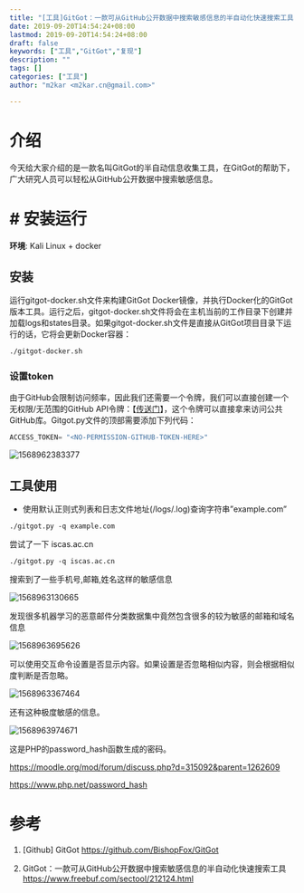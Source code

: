 ```yaml
---
title: "[工具]GitGot：一款可从GitHub公开数据中搜索敏感信息的半自动化快速搜索工具"
date: 2019-09-20T14:54:24+08:00
lastmod: 2019-09-20T14:54:24+08:00
draft: false
keywords: ["工具","GitGot","复现"]
description: ""
tags: []
categories: ["工具"]
author: "m2kar <m2kar.cn@gmail.com>"

---
```


# 介绍
今天给大家介绍的是一款名叫GitGot的半自动信息收集工具，在GitGot的帮助下，广大研究人员可以轻松从GitHub公开数据中搜索敏感信息。

# # 安装运行

**环境**: Kali Linux + docker

## 安装

运行gitgot-docker.sh文件来构建GitGot Docker镜像，并执行Docker化的GitGot版本工具。运行之后，gitgot-docker.sh文件将会在主机当前的工作目录下创建并加载logs和states目录。如果gitgot-docker.sh文件是直接从GitGot项目目录下运行的话，它将会更新Docker容器：

```bash
./gitgot-docker.sh
```

### 设置token

由于GitHub会限制访问频率，因此我们还需要一个令牌，我们可以直接创建一个无权限/无范围的GitHub API令牌：【[传送门](https://github.com/settings/tokens)】，这个令牌可以直接拿来访问公共GitHub库。Gitgot.py文件的顶部需要添加下列代码：

```python
ACCESS_TOKEN= "<NO-PERMISSION-GITHUB-TOKEN-HERE>"
```

![1568962383377](https://cdn.jsdelivr.net/gh/m2kar/bucket/img/1568962383377.png)



## 工具使用



- 使用默认正则式列表和日志文件地址(/logs/<query>.log)查询字符串”example.com”

```
./gitgot.py -q example.com
```



尝试了一下 iscas.ac.cn

```
./gitgot.py -q iscas.ac.cn
```

搜索到了一些手机号,邮箱,姓名这样的敏感信息 

![1568963130665](https://cdn.jsdelivr.net/gh/m2kar/bucket/img/1568963130665.png)

发现很多机器学习的恶意邮件分类数据集中竟然包含很多的较为敏感的邮箱和域名信息

![1568963695626](https://cdn.jsdelivr.net/gh/m2kar/bucket/img/1568963695626.png)

可以使用交互命令设置是否显示内容。如果设置是否忽略相似内容，则会根据相似度判断是否忽略。

![1568963367464](https://cdn.jsdelivr.net/gh/m2kar/bucket/img/1568963367464.png)

还有这种极度敏感的信息。

![1568963974671](https://cdn.jsdelivr.net/gh/m2kar/bucket/img/1568963974671.png)

这是PHP的password_hash函数生成的密码。

https://moodle.org/mod/forum/discuss.php?d=315092&parent=1262609

https://www.php.net/password_hash

# 参考

1. [Github] GitGot https://github.com/BishopFox/GitGot

2. GitGot：一款可从GitHub公开数据中搜索敏感信息的半自动化快速搜索工具 https://www.freebuf.com/sectool/212124.html



